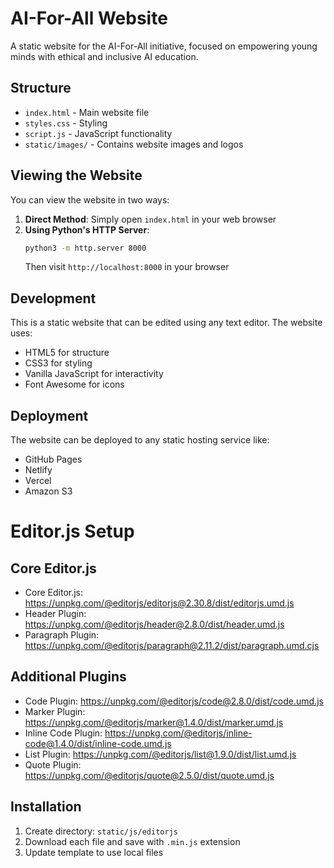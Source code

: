 # AI-For-All Website

A static website for the AI-For-All initiative, focused on empowering young minds with ethical and inclusive AI education.

## Structure

- `index.html` - Main website file
- `styles.css` - Styling
- `script.js` - JavaScript functionality
- `static/images/` - Contains website images and logos

## Viewing the Website

You can view the website in two ways:

1. **Direct Method**: Simply open `index.html` in your web browser
2. **Using Python's HTTP Server**:
   ```bash
   python3 -m http.server 8000
   ```
   Then visit `http://localhost:8000` in your browser

## Development

This is a static website that can be edited using any text editor. The website uses:
- HTML5 for structure
- CSS3 for styling
- Vanilla JavaScript for interactivity
- Font Awesome for icons

## Deployment

The website can be deployed to any static hosting service like:
- GitHub Pages
- Netlify
- Vercel
- Amazon S3

# Editor.js Setup

## Core Editor.js
- Core Editor.js: https://unpkg.com/@editorjs/editorjs@2.30.8/dist/editorjs.umd.js
- Header Plugin: https://unpkg.com/@editorjs/header@2.8.0/dist/header.umd.js
- Paragraph Plugin: https://unpkg.com/@editorjs/paragraph@2.11.2/dist/paragraph.umd.cjs

## Additional Plugins
- Code Plugin: https://unpkg.com/@editorjs/code@2.8.0/dist/code.umd.js
- Marker Plugin: https://unpkg.com/@editorjs/marker@1.4.0/dist/marker.umd.js
- Inline Code Plugin: https://unpkg.com/@editorjs/inline-code@1.4.0/dist/inline-code.umd.js
- List Plugin: https://unpkg.com/@editorjs/list@1.9.0/dist/list.umd.js
- Quote Plugin: https://unpkg.com/@editorjs/quote@2.5.0/dist/quote.umd.js

## Installation
1. Create directory: `static/js/editorjs`
2. Download each file and save with `.min.js` extension
3. Update template to use local files 